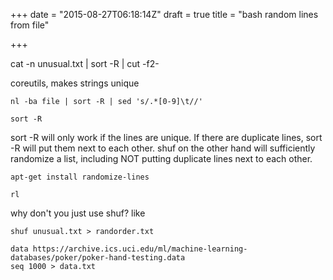 +++
date = "2015-08-27T06:18:14Z"
draft = true
title = "bash random lines from file"

+++

cat -n unusual.txt | sort -R | cut -f2-

coreutils, makes strings unique

    nl -ba file | sort -R | sed 's/.*[0-9]\t//'

    sort -R 

sort -R will only work if the lines are unique. If there are duplicate lines, sort -R will put them next to each other.
shuf on the other hand will sufficiently randomize a list, including NOT putting duplicate lines next to each other.


    apt-get install randomize-lines

    rl

why don't you just use shuf? like 

    shuf unusual.txt > randorder.txt

    data https://archive.ics.uci.edu/ml/machine-learning-databases/poker/poker-hand-testing.data
    seq 1000 > data.txt
